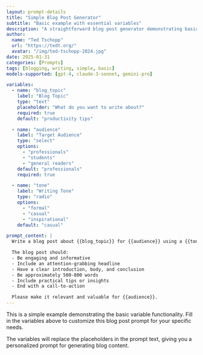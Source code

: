 ```yaml
---
layout: prompt-details
title: "Simple Blog Post Generator"
subtitle: "Basic example with essential variables"
description: "A straightforward blog post generator demonstrating basic variable functionality."
author:
  name: "Ted Tschopp"
  url: "https://tedt.org/"
  avatar: "/img/ted-tschopp-2024.jpg"
date: 2025-01-31
categories: [Prompts]
tags: [blogging, writing, simple, basic]
models-supported: [gpt-4, claude-3-sonnet, gemini-pro]

variables:
  - name: "blog_topic"
    label: "Blog Topic"
    type: "text"
    placeholder: "What do you want to write about?"
    required: true
    default: "productivity tips"

  - name: "audience"
    label: "Target Audience"
    type: "select"
    options: 
      - "professionals"
      - "students"
      - "general readers"
    default: "professionals"
    required: true

  - name: "tone"
    label: "Writing Tone"
    type: "radio"
    options:
      - "formal"
      - "casual"
      - "inspirational"
    default: "casual"

prompt_content: |
  Write a blog post about {{blog_topic}} for {{audience}} using a {{tone}} tone.

  The blog post should:
  - Be engaging and informative
  - Include an attention-grabbing headline
  - Have a clear introduction, body, and conclusion
  - Be approximately 500-800 words
  - Include practical tips or insights
  - End with a call-to-action

  Please make it relevant and valuable for {{audience}}.
---
```


This is a simple example demonstrating the basic variable functionality. Fill in the variables above to customize this blog post prompt for your specific needs.

The variables will replace the placeholders in the prompt text, giving you a personalized prompt for generating blog content.

